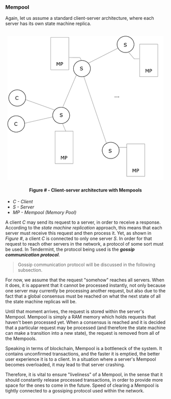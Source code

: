 ### Mempool

Again, let us assume a standard client-server architecture, where each server has its own state machine replica. 

<br/>
<div align='center'> 
	<img src="https://github.com/lukamiletic95/papers/blob/master/images/fig7.png" />
	<h4>Figure # - Client-server architecture with Mempools</h4>
</div>

* *C - Client*
* *S - Server*
* *MP - Mempool (Memory Pool)*

A client *C* may send its request to a server, in order to receive a response. According to the *state machine replication* approach, this means that each server must receive this request and then process it. Yet, as shown in *Figure #*, a client *C* is connected to only one server *S*. In order for that request to reach other servers in the network, a protocol of some sort must be used. In Tendermint, the protocol being used is the ***gossip communication protocol***.

> Gossip communication protocol will be discussed in the following subsection.

For now, we assume that the request "somehow" reaches all servers. When it does, it is apparent that it cannot be processed instantly, not only because one server may currently be processing another request, but also due to the fact that a global consensus must be reached on what the next state of all the state machine replicas will be.

Until that moment arrives, the request is stored within the server's Mempool. Mempool is simply a RAM memory which holds requests that haven't been processed yet. When a consensus is reached and it is decided that a particular request may be processed (and therefore the state machine can make a transition into a new state), the request is removed from all of the Mempools.

Speaking in terms of blockchain, Mempool is a bottleneck of the system. It contains unconfirmed transactions, and the faster it is emptied, the better user experience it is to a client. In a situation where a server's Mempool becomes overloaded, it may lead to that server crashing.

Therefore, it is vital to ensure "liveliness" of a Mempool, in the sense that it should constantly release processed transactions, in order to provide more space for the ones to come in the future. Speed of clearing a Mempool is tightly connected to a gossiping protocol used within the network.
<!--stackedit_data:
eyJoaXN0b3J5IjpbLTE5MDE4MzM4NjksLTg1MzUwMDkzNiwtMT
k5Mzk2MTc1NiwxNzYxMzM1ODY3LC04MTg5MzE3OTNdfQ==
-->